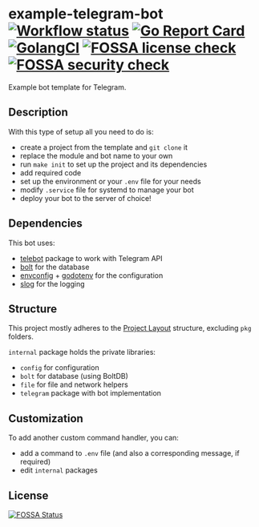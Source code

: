 # example-telegram-bot [![Workflow status](https://github.com/nezorflame/example-telegram-bot/actions/workflows/go.yml/badge.svg)](https://github.com/nezorflame/example-telegram-bot/actions/workflows/go.yml) [![Go Report Card](https://goreportcard.com/badge/github.com/nezorflame/example-telegram-bot)](https://goreportcard.com/report/github.com/nezorflame/example-telegram-bot) [![GolangCI](https://golangci.com/badges/github.com/nezorflame/example-telegram-bot.svg)](https://golangci.com/r/github.com/nezorflame/example-telegram-bot) [![FOSSA license check](https://app.fossa.com/api/projects/git%2Bgithub.com%2Fnezorflame%2Fexample-telegram-bot.svg?type=shield&issueType=license)](https://app.fossa.com/projects/git%2Bgithub.com%2Fnezorflame%2Fexample-telegram-bot?ref=badge_shield&issueType=license) [![FOSSA security check](https://app.fossa.com/api/projects/git%2Bgithub.com%2Fnezorflame%2Fexample-telegram-bot.svg?type=shield&issueType=security)](https://app.fossa.com/projects/git%2Bgithub.com%2Fnezorflame%2Fexample-telegram-bot?ref=badge_shield&issueType=security)

Example bot template for Telegram.

## Description

With this type of setup all you need to do is:

- create a project from the template and `git clone` it
- replace the module and bot name to your own
- run `make init` to set up the project and its dependencies
- add required code
- set up the environment or your `.env` file for your needs
- modify `.service` file for systemd to manage your bot
- deploy your bot to the server of choice!

## Dependencies

This bot uses:

- [telebot](https://pkg.go.dev/gopkg.in/telebot.v3) package to work with Telegram API
- [bolt](https://pkg.go.dev/go.etcd.io/bbolt) for the database
- [envconfig](https://pkg.go.dev/github.com/kelseyhightower/envconfig) + [godotenv](https://pkg.go.dev/github.com/joho/godotenv) for the configuration
- [slog](https://pkg.go.dev/log/slog) for the logging

## Structure

This project mostly adheres to the [Project Layout](https://github.com/golang-standards/project-layout) structure, excluding `pkg` folders.

`internal` package holds the private libraries:

- `config` for configuration
- `bolt` for database (using BoltDB)
- `file` for file and network helpers
- `telegram` package with bot implementation

## Customization

To add another custom command handler, you can:

- add a command to `.env` file (and also a corresponding message, if required)
- edit `internal` packages

## License

[![FOSSA Status](https://app.fossa.io/api/projects/git%2Bgithub.com%2Fnezorflame%2Fexample-telegram-bot.svg?type=large)](https://app.fossa.io/projects/git%2Bgithub.com%2Fnezorflame%2Fexample-telegram-bot?ref=badge_large)
